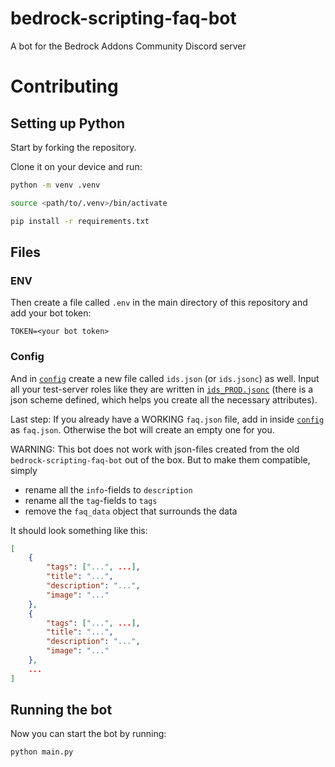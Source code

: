 # bedrock-scripting-faq-bot
A bot for the Bedrock Addons Community Discord server

# Contributing

## Setting up Python

Start by forking the repository.

Clone it on your device and run:

```bash
python -m venv .venv

source <path/to/.venv>/bin/activate

pip install -r requirements.txt
```

## Files

### ENV

Then create a file called `.env` in the main directory of this repository and add your bot token:

```
TOKEN=<your bot token>
```

### Config

And in [`config`](./config) create a new file called `ids.json` (or `ids.jsonc`) as well. Input all your test-server roles like they are written in [`ids_PROD.jsonc`](./config/ids_PROD.jsonc) (there is a json scheme defined, which helps you create all the necessary attributes).

Last step: If you already have a WORKING `faq.json` file, add in inside [`config`](./config) as `faq.json`. Otherwise the bot will create an empty one for you.

WARNING: This bot does not work with json-files created from the old `bedrock-scripting-faq-bot` out of the box. But to make them compatible, simply
- rename all the `info`-fields to `description` 
- rename all the `tag`-fields to `tags`
- remove the `faq_data` object that surrounds the data

It should look something like this:

```json
[
    {
        "tags": ["...", ...],
        "title": "...",
        "description": "...",
        "image": "..."
    },
    {
        "tags": ["...", ...],
        "title": "...",
        "description": "...",
        "image": "..."
    },
    ...
]
```

## Running the bot

Now you can start the bot by running:

```bash
python main.py
```
